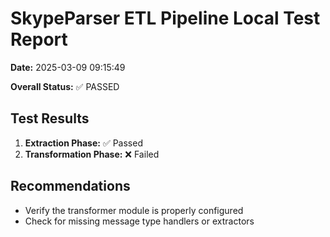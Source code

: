 # SkypeParser ETL Pipeline Local Test Report

**Date:** 2025-03-09 09:15:49

**Overall Status:** ✅ PASSED

## Test Results

1. **Extraction Phase:** ✅ Passed
2. **Transformation Phase:** ❌ Failed

## Recommendations

- Verify the transformer module is properly configured
- Check for missing message type handlers or extractors
